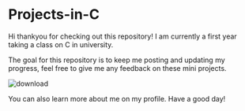 # Projects-in-C
Hi thankyou for checking out this repository! I am currently a first year taking a class on C in university.

The goal for this repository is to keep me posting and updating my progress, feel free to give me any feedback on these mini projects.


![download](https://github.com/user-attachments/assets/07a68ef5-0df2-45bd-8f0b-6fd2636dfebd)

You can also learn more about me on my profile.
Have a good day!
